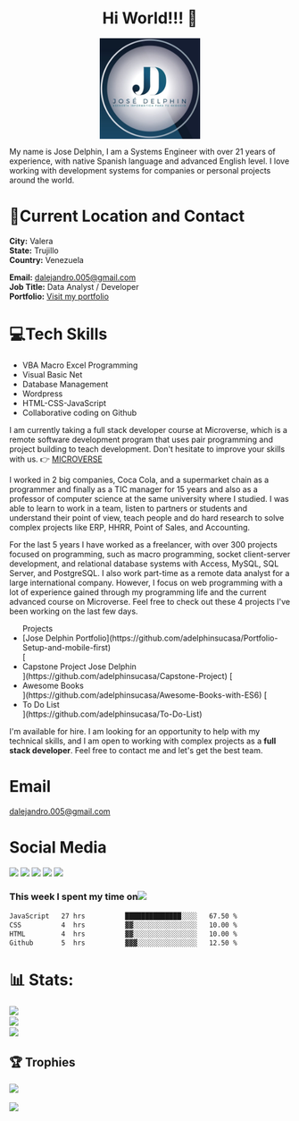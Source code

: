### <h1 align="center">Hi World!!! 👋</h1>
<p align="center"><img src="./Logo.jpeg" width="180" align="center"><p>
My name is Jose Delphin, I am a Systems Engineer with over 21 years of experience, with native Spanish language and advanced English level. I love working with development systems for companies or personal projects around the world.

# 📍Current Location and Contact
 
 **City:** Valera<br>
 **State:** Trujillo<br>
 **Country:** Venezuela<br>

 **Email:**  [dalejandro.005@gmail.com](mailto:dalejandro.005@gmail.com?subject=[GitHub]%20Source%20Han%20Sans)<br>
 **Job Title:** Data Analyst / Developer<br>
 **Portfolio:** [Visit my portfolio](https://www.josedelphin.site/practice-areas/)
 
# 💻Tech Skills
  
<ul>
<li>VBA Macro Excel Programming</li>
<li>Visual Basic Net</li>
<li>Database Management</li>
<li>Wordpress</li>
<li>HTML-CSS-JavaScript</li>
<li>Collaborative coding on Github</li>
</ul>

I am currently taking a full stack developer course at Microverse, which is a remote software development program that uses pair programming and project building to teach development. Don't hesitate to improve your skills with us. 👉 [MICROVERSE](https://www.microverse.org/?grsf=39y755)

I worked in 2 big companies, Coca Cola, and a supermarket chain as a programmer and finally as a TIC manager for 15 years and also as a professor of computer science at the same university where I studied. I was able to learn to work in a team, listen to partners or students and understand their point of view, teach people and do hard research to solve complex projects like ERP, HHRR, Point of Sales, and Accounting.

For the last 5 years I have worked as a freelancer, with over 300 projects focused on programming, such as macro programming, socket client-server development, and relational database systems with Access, MySQL, SQL Server, and PostgreSQL. I also work part-time as a remote data analyst for a large international company. However, I focus on web programming with a lot of experience gained through my programming life and the current advanced course on Microverse. Feel free to check out these 4 projects I've been working on the last few days. 

<ul>
 Projects
<li>[Jose Delphin Portfolio](https://github.com/adelphinsucasa/Portfolio-Setup-and-mobile-first)</li>
[<li>Capstone Project Jose Delphin</li>](https://github.com/adelphinsucasa/Capstone-Project)
[<li>Awesome Books</li>](https://github.com/adelphinsucasa/Awesome-Books-with-ES6)
[<li>To Do List</li>](https://github.com/adelphinsucasa/To-Do-List)
</ul>

I'm available for hire. I am looking for an opportunity to help with my technical skills, and I am open to working with complex projects as a **full stack developer**.
Feel free to contact me and let's get the best team.

# Email
[dalejandro.005@gmail.com](mailto:dalejandro.005@gmail.com?subject=[GitHub]%20Source%20Han%20Sans)

# Social Media
[<img src="https://img.shields.io/badge/Linkedin-Jose%20Delphin-blue" width="180">](https://www.linkedin.com/in/josedelphin/)
[<img src="https://img.shields.io/twitter/url?style=social&url=https%3A%2F%2Ftwitter.com%2FJoseADelphin" width="80">](https://twitter.com/JoseADelphin)
[<img src="https://img.shields.io/badge/Youtube-Jose%20Delphin-red" width="180">](https://www.youtube.com/channel/UCKsCnWm0PIZ2A9Lo_gxZarQ)
[<img src="https://img.shields.io/badge/Facebook-Jose%20Delphin-blue" width="180">](https://img.shields.io/badge/Facebook-Jose%20Delphin-blue)
[<img src="https://img.shields.io/badge/Instagram-Jose%20Delphin-orange" width="180">](https://www.instagram.com/josedelphin_oficial/)

### This week I spent my time on<img src="https://www.gifsanimados.org/data/media/137/reloj-imagen-animada-0004.gif" width="40">

<!--START_SECTION:waka-->

```text
JavaScript   27 hrs          ██████████████░░░░   67.50 %
CSS          4  hrs          ▓▓░░░░░░░░░░░░░░░░   10.00 %
HTML         4  hrs          ▓▓░░░░░░░░░░░░░░░░   10.00 %
Github       5  hrs          ▓▓▓░░░░░░░░░░░░░░░   12.50 %
```

<!--END_SECTION:waka-->

# 📊 Stats:
![](https://github-readme-stats.vercel.app/api?username=adelphinsucasa&theme=vue-dark&hide_border=true&include_all_commits=true&count_private=false)<br/>
![](https://github-readme-streak-stats.herokuapp.com/?user=adelphinsucasa&theme=vue-dark&hide_border=true)<br/>
![](https://github-readme-stats.vercel.app/api/top-langs/?username=adelphinsucasa&theme=vue-dark&hide_border=true&include_all_commits=true&count_private=false&layout=compact)

## 🏆 Trophies
![](https://github-profile-trophy.vercel.app/?username=adelphinsucasa&theme=radical&no-frame=false&no-bg=true&margin-w=4)

[![](https://visitcount.itsvg.in/api?id=adelphinsucasa&icon=0&color=0)](https://visitcount.itsvg.in)
